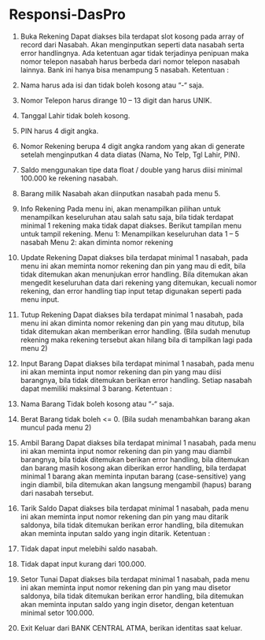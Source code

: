 # Responsi-DasPro

1. Buka Rekening
Dapat diakses bila terdapat slot kosong pada array of record dari Nasabah.
Akan menginputkan seperti data nasabah serta error handlingnya.
Ada ketentuan agar tidak terjadinya penipuan maka nomor telepon nasabah harus
berbeda dari nomor telepon nasabah lainnya. Bank ini hanya bisa menampung 5 nasabah.
Ketentuan :
1. Nama harus ada isi dan tidak boleh kosong atau “-“ saja.
2. Nomor Telepon harus dirange 10 – 13 digit dan harus UNIK.
3. Tanggal Lahir tidak boleh kosong.
4. PIN harus 4 digit angka.
5. Nomor Rekening berupa 4 digit angka random yang akan di generate setelah
menginputkan 4 data diatas (Nama, No Telp, Tgl Lahir, PIN).
6. Saldo menggunakan tipe data float / double yang harus diisi minimal 100.000 ke
rekening nasabah.
7. Barang milik Nasabah akan diinputkan nasabah pada menu 5.

2. Info Rekening
Pada menu ini, akan menampilkan pilihan untuk menampilkan keseluruhan atau salah satu saja,
bila tidak terdapat minimal 1 rekening maka tidak dapat diakses.
Berikut tampilan menu untuk tampil rekening.
Menu 1: Menampilkan keseluruhan data 1 – 5 nasabah
Menu 2: akan diminta nomor rekening

4. Update Rekening
Dapat diakses bila terdapat minimal 1 nasabah, pada menu ini akan meminta
nomor rekening dan pin yang mau di edit, bila tidak ditemukan akan menunjukan
error handling. Bila ditemukan akan mengedit keseluruhan data dari rekening yang
ditemukan, kecuali nomor rekening, dan error handling tiap input tetap digunakan
seperti pada menu input.

5. Tutup Rekening
Dapat diakses bila terdapat minimal 1 nasabah, pada menu ini akan diminta
nomor rekening dan pin yang mau ditutup, bila tidak ditemukan akan memberikan
error handling.
(Bila sudah menutup rekening maka rekening tersebut akan hilang bila di
tampilkan lagi pada menu 2)

6. Input Barang
Dapat diakses bila terdapat minimal 1 nasabah, pada menu ini akan meminta
input nomor rekening dan pin yang mau diisi barangnya, bila tidak ditemukan berikan
error handling. Setiap nasabah dapat memiliki maksimal 3 barang.
Ketentuan :
1. Nama Barang Tidak boleh kosong atau “-“ saja.
2. Berat Barang tidak boleh <= 0.
(Bila sudah menambahkan barang akan muncul pada menu 2)

6. Ambil Barang
Dapat diakses bila terdapat minimal 1 nasabah, pada menu ini akan meminta
input nomor rekening dan pin yang mau diambil barangnya, bila tidak ditemukan berikan
error handling, bila ditemukan dan barang masih kosong akan diberikan error handling,
bila terdapat minimal 1 barang akan meminta inputan barang (case-sensitive) yang ingin
diambil, bila ditemukan akan langsung mengambil (hapus) barang dari nasabah tersebut.

7. Tarik Saldo
Dapat diakses bila terdapat minimal 1 nasabah, pada menu ini akan meminta
input nomor rekening dan pin yang mau ditarik saldonya, bila tidak ditemukan berikan
error handling, bila ditemukan akan meminta inputan saldo yang ingin ditarik.
Ketentuan :
1. Tidak dapat input melebihi saldo nasabah.
2. Tidak dapat input kurang dari 100.000.

8. Setor Tunai
Dapat diakses bila terdapat minimal 1 nasabah, pada menu ini akan meminta
input nomor rekening dan pin yang mau disetor saldonya, bila tidak ditemukan
berikan error handling, bila ditemukan akan meminta inputan saldo yang ingin disetor,
dengan ketentuan minimal setor 100.000.

0. Exit
Keluar dari BANK CENTRAL ATMA, berikan identitas saat keluar.
